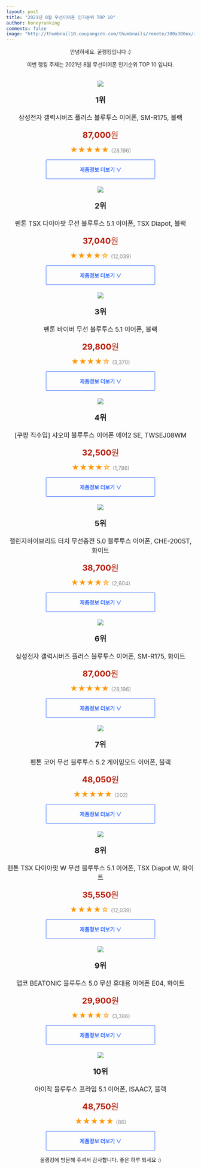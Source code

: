 ```yaml
--- 
layout: post 
title: "2021년 8월 무선이어폰 인기순위 TOP 10" 
author: honeyranking 
comments: false 
image: "http://thumbnail10.coupangcdn.com/thumbnails/remote/300x300ex/image/retail/images/85280283964706-f0e5859b-c25a-42f6-a7c6-4b31950daf9d.jpg" 
--- 
```

<p style="text-align: center;">안녕하세요. 꿀랭킹입니다 :)</p> <p style="text-align: center;">이번 랭킹 주제는 2021년 8월 무선이어폰 인기순위 TOP 10 입니다.</p><center><img src="http://thumbnail10.coupangcdn.com/thumbnails/remote/300x300ex/image/retail/images/85280283964706-f0e5859b-c25a-42f6-a7c6-4b31950daf9d.jpg" style="margin-top:20px" /></center> <p style="text-align: center; font-size: 20px"><b>1위</b></p> <p style="text-align: center; font-size: 17px">삼성전자 갤럭시버즈 플러스 블루투스 이어폰, SM-R175, 블랙</p> <p style="text-align: center;"><span style="color: #b61800; font-size: 22px;"><b>87,000</b>원</span></p> <p style="text-align: center;"><span style="color: #ff9600; font-size: 20px;">★★★★★ </span><span style="color: #878787;">(28,196)</span></p> <center><a href="https://coupa.ng/b5nKCC"> <div style="font-size: 14px; display: inline-block; padding: 15px 90px; color: #346aff; border-radius: 2px; border: 1px solid #346aff; cursor: pointer;"><b>제품정보 더보기 &or;</b></div> </a></center><center><img src="http://thumbnail10.coupangcdn.com/thumbnails/remote/300x300ex/image/retail/images/63854546603944-f0b69590-0496-4886-85be-9f44e4a58584.jpg" style="margin-top:20px" /></center> <p style="text-align: center; font-size: 20px"><b>2위</b></p> <p style="text-align: center; font-size: 17px">펜톤 TSX 다이아팟 무선 블루투스 5.1 이어폰, TSX Diapot, 블랙</p> <p style="text-align: center;"><span style="color: #b61800; font-size: 22px;"><b>37,040</b>원</span></p> <p style="text-align: center;"><span style="color: #ff9600; font-size: 20px;">★★★★☆ </span><span style="color: #878787;">(12,039)</span></p> <center><a href="https://coupa.ng/b5nKCF"> <div style="font-size: 14px; display: inline-block; padding: 15px 90px; color: #346aff; border-radius: 2px; border: 1px solid #346aff; cursor: pointer;"><b>제품정보 더보기 &or;</b></div> </a></center><center><img src="http://thumbnail9.coupangcdn.com/thumbnails/remote/300x300ex/image/retail/images/2020/09/09/18/9/6caa0cb2-41e0-4c07-b559-2bd66bb0c360.jpg" style="margin-top:20px" /></center> <p style="text-align: center; font-size: 20px"><b>3위</b></p> <p style="text-align: center; font-size: 17px">펜톤 바이버 무선 블루투스 5.1 이어폰, 블랙</p> <p style="text-align: center;"><span style="color: #b61800; font-size: 22px;"><b>29,800</b>원</span></p> <p style="text-align: center;"><span style="color: #ff9600; font-size: 20px;">★★★★☆ </span><span style="color: #878787;">(3,370)</span></p> <center><a href="https://coupa.ng/b5nKCI"> <div style="font-size: 14px; display: inline-block; padding: 15px 90px; color: #346aff; border-radius: 2px; border: 1px solid #346aff; cursor: pointer;"><b>제품정보 더보기 &or;</b></div> </a></center><center><img src="http://thumbnail7.coupangcdn.com/thumbnails/remote/300x300ex/image/retail/images/2020/10/28/17/7/5e0302f8-f2d3-41ce-8a07-a749e514d5f1.jpg" style="margin-top:20px" /></center> <p style="text-align: center; font-size: 20px"><b>4위</b></p> <p style="text-align: center; font-size: 17px">[쿠팡 직수입] 샤오미 블루투스 이어폰 에어2 SE, TWSEJ08WM</p> <p style="text-align: center;"><span style="color: #b61800; font-size: 22px;"><b>32,500</b>원</span></p> <p style="text-align: center;"><span style="color: #ff9600; font-size: 20px;">★★★★☆ </span><span style="color: #878787;">(1,786)</span></p> <center><a href="https://coupa.ng/b5nKCL"> <div style="font-size: 14px; display: inline-block; padding: 15px 90px; color: #346aff; border-radius: 2px; border: 1px solid #346aff; cursor: pointer;"><b>제품정보 더보기 &or;</b></div> </a></center><center><img src="http://thumbnail10.coupangcdn.com/thumbnails/remote/300x300ex/image/retail/images/2019/12/30/15/9/18dc57da-a174-4898-a705-0030f9033500.jpg" style="margin-top:20px" /></center> <p style="text-align: center; font-size: 20px"><b>5위</b></p> <p style="text-align: center; font-size: 17px">챌린지하이브리드 터치 무선충전 5.0 블루투스 이어폰, CHE-200ST, 화이트</p> <p style="text-align: center;"><span style="color: #b61800; font-size: 22px;"><b>38,700</b>원</span></p> <p style="text-align: center;"><span style="color: #ff9600; font-size: 20px;">★★★★☆ </span><span style="color: #878787;">(2,604)</span></p> <center><a href="https://coupa.ng/b5nKCP"> <div style="font-size: 14px; display: inline-block; padding: 15px 90px; color: #346aff; border-radius: 2px; border: 1px solid #346aff; cursor: pointer;"><b>제품정보 더보기 &or;</b></div> </a></center><center><img src="http://thumbnail10.coupangcdn.com/thumbnails/remote/300x300ex/image/retail/images/85402811708186-d011111b-570f-4c60-9448-dce032720015.jpg" style="margin-top:20px" /></center> <p style="text-align: center; font-size: 20px"><b>6위</b></p> <p style="text-align: center; font-size: 17px">삼성전자 갤럭시버즈 플러스 블루투스 이어폰, SM-R175, 화이트</p> <p style="text-align: center;"><span style="color: #b61800; font-size: 22px;"><b>87,000</b>원</span></p> <p style="text-align: center;"><span style="color: #ff9600; font-size: 20px;">★★★★★ </span><span style="color: #878787;">(28,196)</span></p> <center><a href="https://coupa.ng/b5nKCS"> <div style="font-size: 14px; display: inline-block; padding: 15px 90px; color: #346aff; border-radius: 2px; border: 1px solid #346aff; cursor: pointer;"><b>제품정보 더보기 &or;</b></div> </a></center><center><img src="http://thumbnail9.coupangcdn.com/thumbnails/remote/300x300ex/image/rs_quotation_api/bgr1nru7/b469b826bd9d43c080f1b3fc6ce1ff7b.jpg" style="margin-top:20px" /></center> <p style="text-align: center; font-size: 20px"><b>7위</b></p> <p style="text-align: center; font-size: 17px">펜톤 코어 무선 블루투스 5.2 게이밍모드 이어폰, 블랙</p> <p style="text-align: center;"><span style="color: #b61800; font-size: 22px;"><b>48,050</b>원</span></p> <p style="text-align: center;"><span style="color: #ff9600; font-size: 20px;">★★★★★ </span><span style="color: #878787;">(202)</span></p> <center><a href="https://coupa.ng/b5nKCV"> <div style="font-size: 14px; display: inline-block; padding: 15px 90px; color: #346aff; border-radius: 2px; border: 1px solid #346aff; cursor: pointer;"><b>제품정보 더보기 &or;</b></div> </a></center><center><img src="http://thumbnail8.coupangcdn.com/thumbnails/remote/300x300ex/image/retail/images/773291635120472-4c1b821e-e8f3-45c5-98aa-273ec1f11d4a.jpg" style="margin-top:20px" /></center> <p style="text-align: center; font-size: 20px"><b>8위</b></p> <p style="text-align: center; font-size: 17px">펜톤 TSX 다이아팟 W 무선 블루투스 5.1 이어폰, TSX Diapot W, 화이트</p> <p style="text-align: center;"><span style="color: #b61800; font-size: 22px;"><b>35,550</b>원</span></p> <p style="text-align: center;"><span style="color: #ff9600; font-size: 20px;">★★★★☆ </span><span style="color: #878787;">(12,039)</span></p> <center><a href="https://coupa.ng/b5nKCZ"> <div style="font-size: 14px; display: inline-block; padding: 15px 90px; color: #346aff; border-radius: 2px; border: 1px solid #346aff; cursor: pointer;"><b>제품정보 더보기 &or;</b></div> </a></center><center><img src="http://thumbnail7.coupangcdn.com/thumbnails/remote/300x300ex/image/retail/images/510646204705610-f39d5d15-ee94-4ea1-9d73-ab7fb94643a4.jpg" style="margin-top:20px" /></center> <p style="text-align: center; font-size: 20px"><b>9위</b></p> <p style="text-align: center; font-size: 17px">앱코 BEATONIC 블루투스 5.0 무선 휴대용 이어폰 E04, 화이트</p> <p style="text-align: center;"><span style="color: #b61800; font-size: 22px;"><b>29,900</b>원</span></p> <p style="text-align: center;"><span style="color: #ff9600; font-size: 20px;">★★★★☆ </span><span style="color: #878787;">(3,386)</span></p> <center><a href=""> <div style="font-size: 14px; display: inline-block; padding: 15px 90px; color: #346aff; border-radius: 2px; border: 1px solid #346aff; cursor: pointer;"><b>제품정보 더보기 &or;</b></div> </a></center><center><img src="http://thumbnail7.coupangcdn.com/thumbnails/remote/300x300ex/image/rs_quotation_api/7eq0f21r/1fec9b68028c46bbaa9ca50ade9ada07.jpg" style="margin-top:20px" /></center> <p style="text-align: center; font-size: 20px"><b>10위</b></p> <p style="text-align: center; font-size: 17px">아이작 블루투스 프라임 5.1 이어폰, ISAAC7, 블랙</p> <p style="text-align: center;"><span style="color: #b61800; font-size: 22px;"><b>48,750</b>원</span></p> <p style="text-align: center;"><span style="color: #ff9600; font-size: 20px;">★★★★★ </span><span style="color: #878787;">(86)</span></p> <center><a href="https://coupa.ng/b5nKC2"> <div style="font-size: 14px; display: inline-block; padding: 15px 90px; color: #346aff; border-radius: 2px; border: 1px solid #346aff; cursor: pointer;"><b>제품정보 더보기 &or;</b></div> </a></center> <p style="text-align: center;">꿀랭킹에 방문해 주셔서 감사합니다. 좋은 하루 되세요 :)</p>
